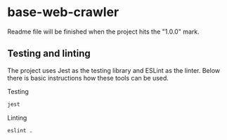 # base-web-crawler

Readme file will be finished when the project hits the "1.0.0" mark.

## Testing and linting

The project uses Jest as the testing library and ESLint as the linter. Below there is basic instructions how these tools can be used.

Testing

```bash
jest
```

Linting

```bash
eslint .
```

